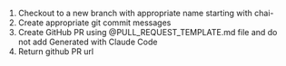 1. Checkout to a new branch with appropriate name starting with chai-
2. Create appropriate git commit messages
3. Create GitHub PR using @PULL_REQUEST_TEMPLATE.md file and do not add Generated with Claude Code
4. Return github PR url
